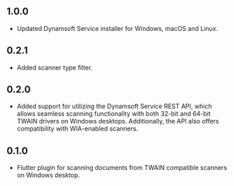 ## 1.0.0
* Updated Dynamsoft Service installer for Windows, macOS and Linux.

## 0.2.1
* Added scanner type filter.

## 0.2.0
* Added support for utilizing the Dynamsoft Service REST API, which allows seamless scanning functionality with both 32-bit and 64-bit TWAIN drivers on Windows desktops. Additionally, the API also offers compatibility with WIA-enabled scanners.

## 0.1.0

* Flutter plugin for scanning documents from TWAIN compatible scanners on Windows desktop.
